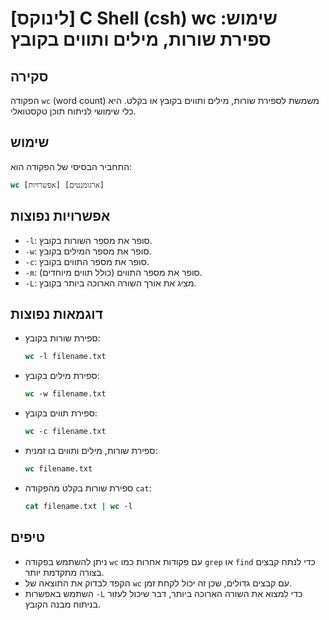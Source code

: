 # [לינוקס] C Shell (csh) wc שימוש: ספירת שורות, מילים ותווים בקובץ

## סקירה
הפקודה `wc` (word count) משמשת לספירת שורות, מילים ותווים בקובץ או בקלט. היא כלי שימושי לניתוח תוכן טקסטואלי.

## שימוש
התחביר הבסיסי של הפקודה הוא:

```csh
wc [אפשרויות] [ארגומנטים]
```

## אפשרויות נפוצות
- `-l`: סופר את מספר השורות בקובץ.
- `-w`: סופר את מספר המילים בקובץ.
- `-c`: סופר את מספר התווים בקובץ.
- `-m`: סופר את מספר התווים (כולל תווים מיוחדים).
- `-L`: מציג את אורך השורה הארוכה ביותר בקובץ.

## דוגמאות נפוצות
- ספירת שורות בקובץ:
    ```csh
    wc -l filename.txt
    ```

- ספירת מילים בקובץ:
    ```csh
    wc -w filename.txt
    ```

- ספירת תווים בקובץ:
    ```csh
    wc -c filename.txt
    ```

- ספירת שורות, מילים ותווים בו זמנית:
    ```csh
    wc filename.txt
    ```

- ספירת שורות בקלט מהפקודה `cat`:
    ```csh
    cat filename.txt | wc -l
    ```

## טיפים
- ניתן להשתמש בפקודה `wc` עם פקודות אחרות כמו `grep` או `find` כדי לנתח קבצים בצורה מתקדמת יותר.
- הקפד לבדוק את התוצאה של `wc` עם קבצים גדולים, שכן זה יכול לקחת זמן.
- השתמש באפשרות `-L` כדי למצוא את השורה הארוכה ביותר, דבר שיכול לעזור בניתוח מבנה הקובץ.